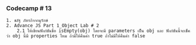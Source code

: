 ### Codecamp # 13

    1. ชลัฐ ภัทรกิจจานุรักษ์
    2. Advance JS Part 1_Object Lab # 2
        2.1 ให้เขียนฟังก์ชันชื่อ isEmpty(obj) โดยจะมี parameters เป็น obj และ ฟังก์ชันนี้จะเช็คว่า obj นี้มี properties ไหม ถ้ามีให้คืนค่า true ถ้าไม่มีให้คืนค่า false
